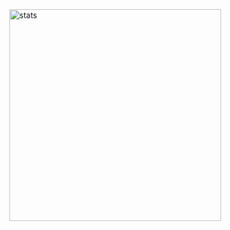 <!--<h1 align="center">Hi, I'm Ruben Fontes</h1>
<h3 align="center">Front-end developer in Brasil</h3>
<h6 align="center">HTML | CSS | JS | JQUERY | BOOTSTRAP</h6><br>

<p align="center"> <img src="https://komarev.com/ghpvc/?username=RubenFontes&color=blue" alt="Profile views" /> </p>

<!-- <div align="center" style="display: inline-block, margin:1rem 0" >
    <img align="center" alt="HTML" height="40" width="50" src="https://raw.githubusercontent.com/devicons/devicon/master/icons/html5/html5-original.svg">
    <img align="center" alt="CSS" height="40" width="50" src="https://raw.githubusercontent.com/devicons/devicon/master/icons/css3/css3-original.svg">
    <img align="center" alt="Js" height="40" width="50" src="https://raw.githubusercontent.com/devicons/devicon/master/icons/javascript/javascript-plain.svg">
    <img align="center" alt="BS" height="40" src="https://raw.githubusercontent.com/github/explore/80688e429a7d4ef2fca1e82350fe8e3517d3494d/topics/nodejs/nodejs.png">
    <img align="center" alt="Python" height="40" width="60" src="https://raw.githubusercontent.com/devicons/devicon/master/icons/python/python-original.svg">

</div> -->
##


<p align="left">
<img width="380px" align="left" alt="stats" src="https://github-readme-stats.vercel.app/api?username=RubenFontes&theme=github_dark&showicons=true&hide_border=true)"/>
<!--<img width="334px" src="https://github-readme-stats.vercel.app/api/top-langs/?username=RubenFontes&layout=compact&theme=github_dark"/>-->
</p>
